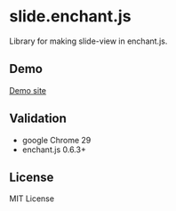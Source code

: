 slide.enchant.js
==========

Library for making slide-view in enchant.js.

Demo
--------

[Demo site](http://yie.jp/garage/slide/)

Validation
-------------

- google Chrome 29
- enchant.js 0.6.3+

License
-------

MIT License
